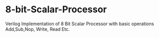 # 8-bit-Scalar-Processor
Verilog Implementation of 8 Bit Scalar Processor with basic operations Add,Sub,Nop, Write, Read Etc.
